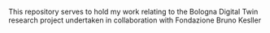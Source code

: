 This repository serves to hold my work relating to the Bologna Digital Twin research project undertaken in collaboration with Fondazione Bruno Kesller
